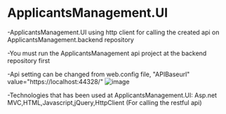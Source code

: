 # ApplicantsManagement.UI
-ApplicantsManagement.UI using http client for calling the created api on ApplicantsManagement.backend repository


-You must run the ApplicantsManagement api project at the backend repository first


-Api setting can be changed from web.config file,
"APIBaseurl" value="https://localhost:44328/"
![image](https://user-images.githubusercontent.com/95050832/148787583-dbf73a8a-08e5-4013-979b-56d6a0d19948.png)




-Technologies that has been used at ApplicantsManagement.UI:
Asp.net MVC,HTML,Javascript,jQuery,HttpClient (For calling the restful api)

